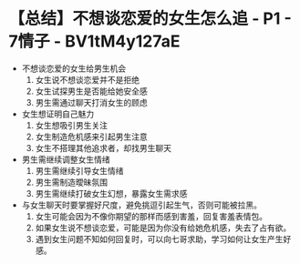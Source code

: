 # 【总结】不想谈恋爱的女生怎么追 - P1 - 7情子 - BV1tM4y127aE

-   不想谈恋爱的女生给男生机会
    1.  女生说不想谈恋爱并不是拒绝
    2.  女生试探男生是否能给她安全感
    3.  男生需通过聊天打消女生的顾虑
-   女生想证明自己魅力
    1.  女生想吸引男生关注
    2.  女生制造危机感来引起男生注意
    3.  女生不搭理其他追求者，却找男生聊天
-   男生需继续调整女生情绪
    1.  男生需继续引导女生情绪
    2.  男生需制造曖昧氛围
    3.  男生需继续打破女生幻想，暴露女生需求感
-   与女生聊天时要掌握好尺度，避免挑逗引起生气，否则可能被拉黑。
    1.  女生可能会因为不像你期望的那样而感到害羞，回复害羞表情包。
    2.  如果女生说不想谈恋爱，可能是因为你没有给她危机感，失去了占有欲。
    3.  遇到女生问题不知如何回复时，可以向七哥求助，学习如何让女生产生好感。
